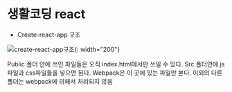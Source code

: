 # 생활코딩 react
- Create-react-app 구조

![create-react-app구조](https://user-images.githubusercontent.com/52212226/101463592-f8574c80-3980-11eb-9ab1-5451eacfe2d8.png){: width="200"}

Public 폴더 안에 쓰인 파일들은 오직 index.html에서만 쓰일 수 있다.
Src 폴더안에 js파일과 css파일들을 넣으면 된다.
Webpack은 이 곳에 있는 파일만 본다. 이외의 다른 폴더는 webpack에 의해서 처리되지 않음
